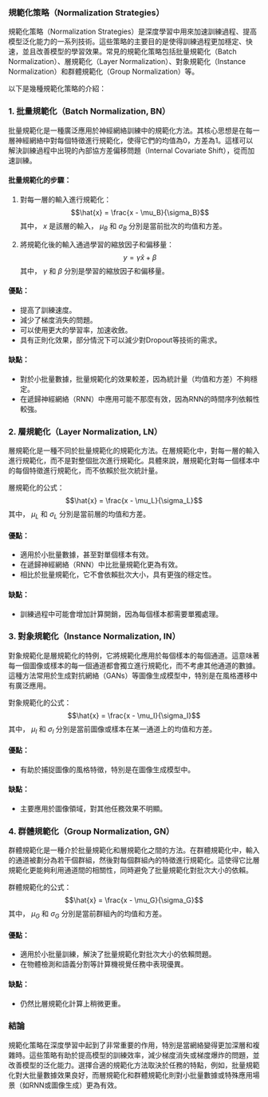 ### 規範化策略（Normalization Strategies）

規範化策略（Normalization Strategies）是深度學習中用來加速訓練過程、提高模型泛化能力的一系列技術。這些策略的主要目的是使得訓練過程更加穩定、快速，並且改善模型的學習效果。常見的規範化策略包括批量規範化（Batch Normalization）、層規範化（Layer Normalization）、對象規範化（Instance Normalization）和群體規範化（Group Normalization）等。

以下是幾種規範化策略的介紹：

### 1. 批量規範化（Batch Normalization, BN）

批量規範化是一種廣泛應用於神經網絡訓練中的規範化方法。其核心思想是在每一層神經網絡中對每個特徵進行規範化，使得它們的均值為0，方差為1。這樣可以解決訓練過程中出現的內部協方差偏移問題（Internal Covariate Shift），從而加速訓練。

#### 批量規範化的步驟：
1. 對每一層的輸入進行規範化：
   $$\hat{x} = \frac{x - \mu_B}{\sigma_B}$$
   其中， $`x`$  是該層的輸入， $`\mu_B`$  和  $`\sigma_B`$  分別是當前批次的均值和方差。
   
2. 將規範化後的輸入通過學習的縮放因子和偏移量：
   $$y = \gamma \hat{x} + \beta$$
   其中， $`\gamma`$  和  $`\beta`$  分別是學習的縮放因子和偏移量。

#### 優點：
- 提高了訓練速度。
- 減少了梯度消失的問題。
- 可以使用更大的學習率，加速收斂。
- 具有正則化效果，部分情況下可以減少對Dropout等技術的需求。

#### 缺點：
- 對於小批量數據，批量規範化的效果較差，因為統計量（均值和方差）不夠穩定。
- 在遞歸神經網絡（RNN）中應用可能不那麼有效，因為RNN的時間序列依賴性較強。

### 2. 層規範化（Layer Normalization, LN）

層規範化是一種不同於批量規範化的規範化方法。在層規範化中，對每一層的輸入進行規範化，而不是對整個批次進行規範化。具體來說，層規範化對每一個樣本中的每個特徵進行規範化，而不依賴於批次統計量。

層規範化的公式：
$$\hat{x} = \frac{x - \mu_L}{\sigma_L}$$
其中， $`\mu_L`$  和  $`\sigma_L`$  分別是當前層的均值和方差。

#### 優點：
- 適用於小批量數據，甚至對單個樣本有效。
- 在遞歸神經網絡（RNN）中比批量規範化更為有效。
- 相比於批量規範化，它不會依賴批次大小，具有更強的穩定性。

#### 缺點：
- 訓練過程中可能會增加計算開銷，因為每個樣本都需要單獨處理。
  
### 3. 對象規範化（Instance Normalization, IN）

對象規範化是層規範化的特例，它將規範化應用於每個樣本的每個通道。這意味著每一個圖像或樣本的每一個通道都會獨立進行規範化，而不考慮其他通道的數據。這種方法常用於生成對抗網絡（GANs）等圖像生成模型中，特別是在風格遷移中有廣泛應用。

對象規範化的公式：
$$\hat{x} = \frac{x - \mu_I}{\sigma_I}$$
其中， $`\mu_I`$  和  $`\sigma_I`$  分別是當前圖像或樣本在某一通道上的均值和方差。

#### 優點：
- 有助於捕捉圖像的風格特徵，特別是在圖像生成模型中。
  
#### 缺點：
- 主要應用於圖像領域，對其他任務效果不明顯。

### 4. 群體規範化（Group Normalization, GN）

群體規範化是一種介於批量規範化和層規範化之間的方法。在群體規範化中，輸入的通道被劃分為若干個群組，然後對每個群組內的特徵進行規範化。這使得它比層規範化更能夠利用通道間的相關性，同時避免了批量規範化對批次大小的依賴。

群體規範化的公式：
$$\hat{x} = \frac{x - \mu_G}{\sigma_G}$$
其中， $`\mu_G`$  和  $`\sigma_G`$  分別是當前群組內的均值和方差。

#### 優點：
- 適用於小批量訓練，解決了批量規範化對批次大小的依賴問題。
- 在物體檢測和語義分割等計算機視覺任務中表現優異。

#### 缺點：
- 仍然比層規範化計算上稍微更重。

### 結論

規範化策略在深度學習中起到了非常重要的作用，特別是當網絡變得更加深層和複雜時。這些策略有助於提高模型的訓練效率，減少梯度消失或梯度爆炸的問題，並改善模型的泛化能力。選擇合適的規範化方法取決於任務的特點，例如，批量規範化對大批量數據效果良好，而層規範化和群體規範化則對小批量數據或特殊應用場景（如RNN或圖像生成）更為有效。